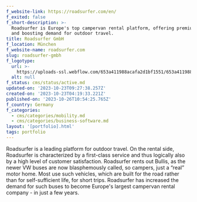 ```yaml
---
f_website-link: https://roadsurfer.com/en/
f_exited: false
f_short-description: >-
  Roadsurfer is Europe's top campervan rental platform, offering premium service
  and boosting demand for outdoor travel.
title: Roadsurfer GmbH
f_location: München
f_website-name: roadsurfer.com
slug: roadsurfer-gmbh
f_logotype:
  url: >-
    https://uploads-ssl.webflow.com/653a411988acafa2d1bf1551/653a411988acafa2d1bf1610_64f85be588a2a5c8c94fa529_roadsurfer.png
  alt: null
f_status: cms/status/active.md
updated-on: '2023-10-23T09:27:38.257Z'
created-on: '2023-10-23T04:19:33.221Z'
published-on: '2023-10-26T10:54:25.765Z'
f_country: Germany
f_categories:
  - cms/categories/mobility.md
  - cms/categories/business-software.md
layout: '[portfolio].html'
tags: portfolio
---
```


Roadsurfer is a leading platform for outdoor travel. On the rental side, Roadsurfer is characterized by a first-class service and thus logically also by a high level of customer satisfaction. Roadsurfer rents out Bullis, as the newer VW buses are now blasphemously called, so campers, just a “real” motor home. Most use such vehicles, which are built for the road rather than for self-sufficient life, for short trips. Roadsurfer has increased the demand for such buses to become Europe's largest campervan rental company - in just a few years.

